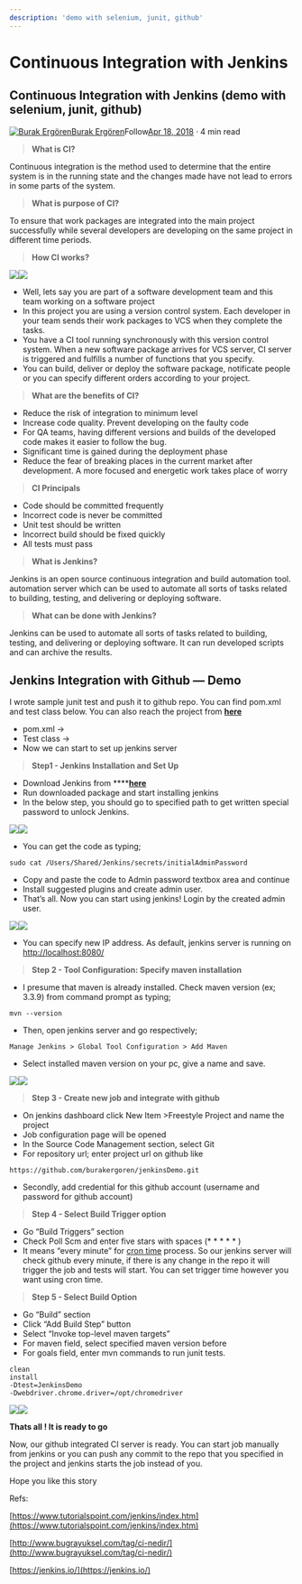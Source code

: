 ```yaml
---
description: 'demo with selenium, junit, github'
---
```


# Continuous Integration with Jenkins

## Continuous Integration with Jenkins \(demo with selenium, junit, github\)

[![Burak Erg&#xF6;ren](https://miro.medium.com/fit/c/96/96/1*bquLb1UUmERiFdgNLyPjOQ.jpeg)](https://medium.com/@burakergoren?source=post_page-----485b53a6cf58----------------------)[Burak Ergören](https://medium.com/@burakergoren?source=post_page-----485b53a6cf58----------------------)Follow[Apr 18, 2018](https://medium.com/@burakergoren/continuous-integration-with-jenkins-demo-with-selenium-junit-github-485b53a6cf58?source=post_page-----485b53a6cf58----------------------) · 4 min read

> **What is CI?**

Continuous integration is the method used to determine that the entire system is in the running state and the changes made have not lead to errors in some parts of the system.

> **What is purpose of CI?**

To ensure that work packages are integrated into the main project successfully while several developers are developing on the same project in different time periods.

> **How CI works?**

![](https://miro.medium.com/max/60/1*Vd3sJvrlAIEzdDqU8Tn1Ew.png?q=20)![](https://miro.medium.com/max/404/1*Vd3sJvrlAIEzdDqU8Tn1Ew.png)

* Well, lets say you are part of a software development team and this team working on a software project
* In this project you are using a version control system. Each developer in your team sends their work packages to VCS when they complete the tasks.
* You have a CI tool running synchronously with this version control system. When a new software package arrives for VCS server, CI server is triggered and fulfills a number of functions that you specify.
* You can build, deliver or deploy the software package, notificate people or you can specify different orders according to your project.

> **What are the benefits of CI?**

* Reduce the risk of integration to minimum level
* Increase code quality. Prevent developing on the faulty code
* For QA teams, having different versions and builds of the developed code makes it easier to follow the bug.
* Significant time is gained during the deployment phase
* Reduce the fear of breaking places in the current market after development. A more focused and energetic work takes place of worry

> **CI Principals**

* Code should be committed frequently
* Incorrect code is never be committed
* Unit test should be written
* Incorrect build should be fixed quickly
* All tests must pass

> **What is Jenkins?**

Jenkins is an open source continuous integration and build automation tool. automation server which can be used to automate all sorts of tasks related to building, testing, and delivering or deploying software.

> **What can be done with Jenkins?**

Jenkins can be used to automate all sorts of tasks related to building, testing, and delivering or deploying software. It can run developed scripts and can archive the results.

## **Jenkins Integration with Github — Demo** <a id="9247"></a>

I wrote sample junit test and push it to github repo. You can find pom.xml and test class below. You can also reach the project from [**here**](https://github.com/burakergoren/jenkinsDemo)

* pom.xml →
* Test class →
* Now we can start to set up jenkins server

> **Step1 - Jenkins Installation and Set Up**

* Download Jenkins from ****[**here**](https://jenkins.io/download/)
* Run downloaded package and start installing jenkins
* In the below step, you should go to specified path to get written special password to unlock Jenkins.

![](https://miro.medium.com/max/60/1*0oMr8U5HMzkvTb1I7OiU_A.png?q=20)![](https://miro.medium.com/max/2468/1*0oMr8U5HMzkvTb1I7OiU_A.png)

* You can get the code as typing;

```text
sudo cat /Users/Shared/Jenkins/secrets/initialAdminPassword
```

* Copy and paste the code to Admin password textbox area and continue
* Install suggested plugins and create admin user.
* That’s all. Now you can start using jenkins! Login by the created admin user.

![](https://miro.medium.com/max/60/1*cuvzn-2_7Yk9CI7KTIW-Lw.png?q=20)![](https://miro.medium.com/max/2470/1*cuvzn-2_7Yk9CI7KTIW-Lw.png)

* You can specify new IP address. As default, jenkins server is running on [http://localhost:8080/](http://localhost:8080/)

> **Step 2 - Tool Configuration: Specify maven installation**

* I presume that maven is already installed. Check maven version \(ex; 3.3.9\) from command prompt as typing;

```text
mvn --version 
```

* Then, open jenkins server and go respectively;

```text
Manage Jenkins > Global Tool Configuration > Add Maven
```

* Select installed maven version on your pc, give a name and save.

![](https://miro.medium.com/max/60/1*MUuuQOkEDnok1Mb4qgvVDA.png?q=20)![](https://miro.medium.com/max/1970/1*MUuuQOkEDnok1Mb4qgvVDA.png)

> **Step 3 - Create new job and integrate with github**

* On jenkins dashboard click New Item &gt;Freestyle Project and name the project
* Job configuration page will be opened
* In the Source Code Management section, select Git
* For repository url; enter project url on github like

```text
https://github.com/burakergoren/jenkinsDemo.git
```

* Secondly, add credential for this github account \(username and password for github account\)

> **Step 4 - Select Build Trigger option**

* Go “Build Triggers” section
* Check Poll Scm and enter five stars with spaces \(\* \* \* \* \* \)
* It means “every minute” for [cron time](http://www.nncron.ru/help/EN/working/cron-format.htm) process. So our jenkins server will check github every minute, if there is any change in the repo it will trigger the job and tests will start. You can set trigger time however you want using cron time.

> **Step 5 - Select Build Option**

* Go “Build” section
* Click “Add Build Step” button
* Select “Invoke top-level maven targets”
* For maven field, select specified maven version before
* For goals field, enter mvn commands to run junit tests.

```text
clean
install
-Dtest=JenkinsDemo
-Dwebdriver.chrome.driver=/opt/chromedriver
```

![](https://miro.medium.com/max/60/1*qCiUM7H33E04b0aUc9_xRA.png?q=20)![](https://miro.medium.com/max/1890/1*qCiUM7H33E04b0aUc9_xRA.png)

**Thats all ! It is ready to go**

Now, our github integrated CI server is ready. You can start job manually from jenkins or you can push any commit to the repo that you specified in the project and jenkins starts the job instead of you.

Hope you like this story

Refs:

[https://www.tutorialspoint.com/jenkins/index.htm](https://www.tutorialspoint.com/jenkins/index.htm)

[http://www.bugrayuksel.com/tag/ci-nedir/](http://www.bugrayuksel.com/tag/ci-nedir/)

[https://jenkins.io/](https://jenkins.io/)

